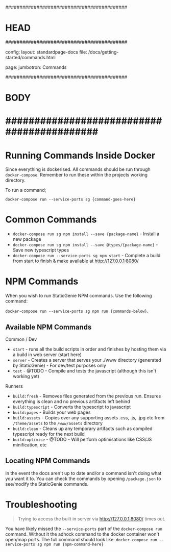 ###########################################
# HEAD
###########################################

config: 
  layout: standardpage-docs
  file: /docs/getting-started/commands.html

page: 
  jumbotron: Commands
  
###########################################
# BODY
###########################################
=====

# Running Commands Inside Docker

Since everything is dockerised. All commands should be run through `docker-compose`. Remember to run these within the projects working directory.

To run a command;

`docker-compose run --service-ports sg {command-goes-here}`

# Common Commands

- `docker-compose run sg npm install --save {package-name}` - Install a new package
- `docker-compose run sg npm install --save @types/{package-name}` - Save new typescript types
- `docker-compose run --service-ports sg npm start` - Complete a build from start to finish & make available at http://127.0.0.1:8080/

# NPM Commands

When you wish to run StaticGenie NPM commands. Use the following command: 

`docker-compose run --service-ports sg npm run {commands-below}`. 

## Available NPM Commands

Common / Dev

- `start` - runs all the build scripts in order and finishes by hosting them via a build in web server (start here)
- `server` - Creates a server that serves your ./www directory (generated by StaticGenie) - For dev/test purposes only
- `test` - @TODO - Compile and tests the javascript (although this isn't working yet)

Runners

- `build:fresh` - Removes files generated from the previous run. Ensures everything is clean and no previous artifacts left behind
- `build:typescript` - Converts the typescript to javascript
- `build:pages` - Builds your web pages
- `build:assets` - Copies over any supporting assets .css, .js, .jpg etc from `/theme/assets` to the `/www/assets` directory
- `build:clean` - Cleans up any temporary artifacts such as compiled typescript ready for the next build
- `build:optimise` - @TODO - Will perform optimisations like CSS/JS minification, etc

## Locating NPM Commands

In the event the docs aren't up to date and/or a command isn't doing what you want it to. You can check the commands by opening `/package.json` to see/modify the StaticGenie commands.

# Troubleshooting

> Trying to access the built in server via http://127.0.0.1:8080/ times out.

You have likely missed the `--service-ports` part of the `docker-compose run` command. Without it the adhock command to the docker container won't open/map ports. The full command should look like: `docker-compose run --service-ports sg npm run {npm-command-here}`
